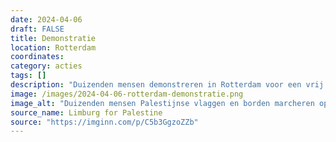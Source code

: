 ```yaml
---
date: 2024-04-06
draft: FALSE
title: Demonstratie
location: Rotterdam
coordinates: 
category: acties
tags: []
description: "Duizenden mensen demonstreren in Rotterdam voor een vrij Palestina."
image: /images/2024-04-06-rotterdam-demonstratie.png
image_alt: "Duizenden mensen Palestijnse vlaggen en borden marcheren op een heldere dag over de autobaan een brede, lange brug. Op het fietspad aan de linkerzijde lopen mensen in fluoriscerende gele hesjes en staat politie op de fiets. Eén van de borden roept mensen op Starbucks te boycotten."
source_name: Limburg for Palestine
source: "https://imginn.com/p/C5b3GgzoZZb"
---
```

